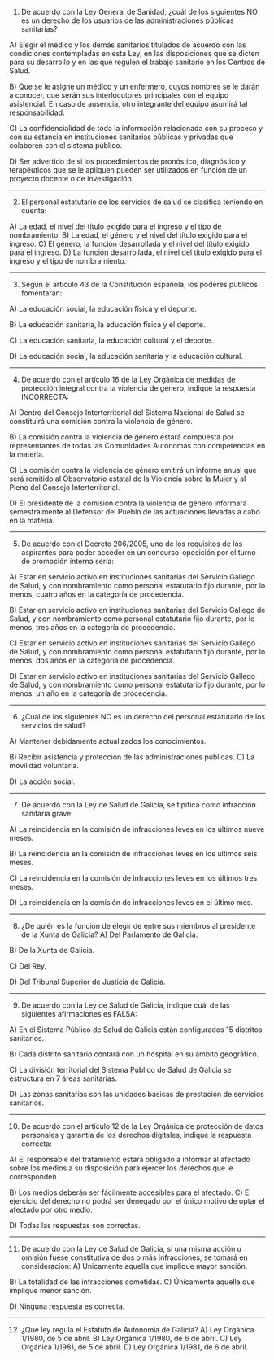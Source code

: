 1. De acuerdo con la Ley General de Sanidad, ¿cuál de los siguientes NO es un derecho de los usuarios de las
administraciones públicas sanitarias?

A) Elegir el médico y los demás sanitarios titulados de acuerdo con las condiciones contempladas en esta Ley,
en las disposiciones que se dicten para su desarrollo y en las que regulen el trabajo sanitario en los Centros de
Salud.

B) Que se le asigne un médico y un enfermero, cuyos nombres se le darán a conocer, que serán sus
interlocutores principales con el equipo asistencial. En caso de ausencia, otro integrante del equipo asumirá tal
responsabilidad.

C) La confidencialidad de toda la información relacionada con su proceso y con su estancia en instituciones
sanitarias públicas y privadas que colaboren con el sistema público.

D) Ser advertido de si los procedimientos de pronóstico, diagnóstico y terapéuticos que se le apliquen pueden
ser utilizados en función de un proyecto docente o de investigación.

---

2. El personal estatutario de los servicios de salud se clasifica teniendo en cuenta:

A) La edad, el nivel del título exigido para el ingreso y el tipo de nombramiento.
B) La edad, el género y el nivel del título exigido para el ingreso.
C) El género, la función desarrollada y el nivel del título exigido para el ingreso.
D) La función desarrollada, el nivel del título exigido para el ingreso y el tipo de nombramiento.

---

3. Según el artículo 43 de la Constitución española, los poderes públicos fomentarán:

A) La educación social, la educación física y el deporte.

B) La educación sanitaria, la educación física y el deporte.

C) La educación sanitaria, la educación cultural y el deporte.

D) La educación social, la educación sanitaria y la educación cultural.

---

4. De acuerdo con el artículo 16 de la Ley Orgánica de medidas de protección integral contra la violencia de
género, indique la respuesta INCORRECTA:

A) Dentro del Consejo Interterritorial del Sistema Nacional de Salud se constituirá una comisión contra la
violencia de género.

B) La comisión contra la violencia de género estará compuesta por representantes de todas las Comunidades
Autónomas con competencias en la materia.

C) La comisión contra la violencia de género emitirá un informe anual que será remitido al Observatorio estatal
de la Violencia sobre la Mujer y al Pleno del Consejo Interterritorial.

D) El presidente de la comisión contra la violencia de género informará semestralmente al Defensor del Pueblo
de las actuaciones llevadas a cabo en la materia.

---

5. De acuerdo con el Decreto 206/2005, uno de los requisitos de los aspirantes para poder acceder en un
concurso-oposición por el turno de promoción interna sería:

A) Estar en servicio activo en instituciones sanitarias del Servicio Gallego de Salud, y con nombramiento como
personal estatutario fijo durante, por lo menos, cuatro años en la categoría de procedencia.

B) Estar en servicio activo en instituciones sanitarias del Servicio Gallego de Salud, y con nombramiento como
personal estatutario fijo durante, por lo menos, tres años en la categoría de procedencia.

C) Estar en servicio activo en instituciones sanitarias del Servicio Gallego de Salud, y con nombramiento como
personal estatutario fijo durante, por lo menos, dos años en la categoría de procedencia.

D) Estar en servicio activo en instituciones sanitarias del Servicio Gallego de Salud, y con nombramiento como
personal estatutario fijo durante, por lo menos, un año en la categoría de procedencia.

---

6. ¿Cuál de los siguientes NO es un derecho del personal estatutario de los servicios de salud?

A) Mantener debidamente actualizados los conocimientos.

B) Recibir asistencia y protección de las administraciones públicas.
C) La movilidad voluntaria.

D) La acción social.

---

7. De acuerdo con la Ley de Salud de Galicia, se tipifica como infracción sanitaria grave:

A) La reincidencia en la comisión de infracciones leves en los últimos nueve meses.

B) La reincidencia en la comisión de infracciones leves en los últimos seis meses.

C) La reincidencia en la comisión de infracciones leves en los últimos tres meses.

D) La reincidencia en la comisión de infracciones leves en el último mes.

---

8. ¿De quién es la función de elegir de entre sus miembros al presidente de la Xunta de Galicia?
A) Del Parlamento de Galicia.

B) De la Xunta de Galicia.

C) Del Rey.

D) Del Tribunal Superior de Justicia de Galicia.

---

9. De acuerdo con la Ley de Salud de Galicia, indique cuál de las siguientes afirmaciones es FALSA:

A) En el Sistema Público de Salud de Galicia están configurados 15 distritos sanitarios.

B) Cada distrito sanitario contará con un hospital en su ámbito geográfico.

C) La división territorial del Sistema Público de Salud de Galicia se estructura en 7 áreas sanitarias.

D) Las zonas sanitarias son las unidades básicas de prestación de servicios sanitarios.

---

10. De acuerdo con el artículo 12 de la Ley Orgánica de protección de datos personales y garantía de los
derechos digitales, indique la respuesta correcta:

A) El responsable del tratamiento estará obligado a informar al afectado sobre los medios a su disposición para ejercer los derechos que le corresponden.

B) Los medios deberán ser fácilmente accesibles para el afectado.
C) El ejercicio del derecho no podrá ser denegado por el único motivo de optar el afectado por otro medio.

D) Todas las respuestas son correctas.

---

11. De acuerdo con la Ley de Salud de Galicia, si una misma acción u omisión fuese constitutiva de dos o más
infracciones, se tomará en consideración:
A) Únicamente aquella que implique mayor sanción.

B) La totalidad de las infracciones cometidas.
C) Únicamente aquella que implique menor sanción.

D) Ninguna respuesta es correcta.

---

12. ¿Qué ley regula el Estatuto de Autonomía de Galicia?
A) Ley Orgánica 1/1980, de 5 de abril.
B) Ley Orgánica 1/1980, de 6 de abril.
C) Ley Orgánica 1/1981, de 5 de abril.
D) Ley Orgánica 1/1981, de 6 de abril.
